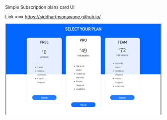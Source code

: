 Simple Subscription plans card UI

Link ===>  https://siddharthsonawane.github.io/

![site-preview](https://github.com/SiddharthSonawane/SiddharthSonawane.github.io/blob/master/subscription_plans_ui.PNG)

